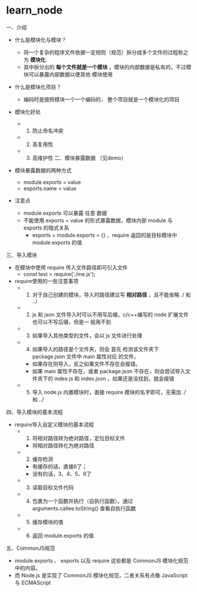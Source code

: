# learn_node
一、介绍
- 什么是模块化与模块？
    - 将一个复杂的程序文件依据一定规则（规范）拆分成多个文件的过程称之为 **模块化**
    - 其中拆分出的 **每个文件就是一个模块** ，模块的内部数据是私有的，不过模块可以暴露内部数据以便其他
模块使用

- 什么是模块化项目？
    - 编码时是按照模块一个一个编码的， 整个项目就是一个模块化的项目
- 模块化好处
    - 1. 防止命名冲突
    - 2. 高复用性
    - 3. 高维护性
二、模块暴露数据 （见demo）
- 模块暴露数据的两种方式
    - module.exports = value
    - exports.name = value
- 注意点
    - module.exports 可以暴露 任意 数据
    - 不能使用 exports = value 的形式暴露数据，模块内部 module 与 exports 的隐式关系
        - exports = module.exports = {} ，require 返回的是目标模块中 module.exports 的值

三、导入模块
- 在模块中使用 require 传入文件路径即可引入文件
    - const test = require('./me.js');
- require使用的一些注意事项
    - 1. 对于自己创建的模块，导入时路径建议写 **相对路径** ，且不能省略 ./ 和 ../
    - 2. js 和 json 文件导入时可以不用写后缀，c/c++编写的 node 扩展文件也可以不写后缀，但是一
    般用不到
    - 3. 如果导入其他类型的文件，会以 js 文件进行处理
    - 4. 如果导入的路径是个文件夹，则会 首先 检测该文件夹下 package.json 文件中 main 属性对应
    的文件，
        - 如果存在则导入，反之如果文件不存在会报错。
        - 如果 main 属性不存在，或者 package.json 不存在，则会尝试导入文件夹下的 index.js 和
    index.json ，如果还是没找到，就会报错
    - 5. 导入 node.js 内置模块时，直接 require 模块的名字即可，无需加 ./ 和 ../

四、导入模块的基本流程
- require导入自定义模块的基本流程
    - 1. 将相对路径转为绝对路径，定位目标文件
        - 将相对路径转化为绝对路径
    - 2. 缓存检测
        - 有缓存的话，直接6了；
        - 没有的话，3、4、5、6了
    - 3. 读取目标文件代码
    - 4. 包裹为一个函数并执行（自执行函数）。通过 arguments.callee.toString() 查看自执行函数
    - 5. 缓存模块的值
    - 6. 返回 module.exports 的值

五、CommonJS规范
- module.exports 、 exports 以及 require 这些都是 CommonJS 模块化规范中的内容。
- 而 Node.js 是实现了 CommonJS 模块化规范，二者关系有点像 JavaScript 与 ECMAScript
